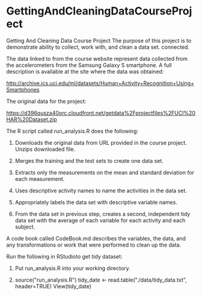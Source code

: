 # GettingAndCleaningDataCourseProject
Getting And Cleaning Data Course Project
The purpose of this project is to demonstrate ability to collect, work with, and clean a data set.
connected.

The data linked to from the course website represent data collected from the accelerometers from the Samsung Galaxy S smartphone. A full description is available at the site where the data was obtained:

http://archive.ics.uci.edu/ml/datasets/Human+Activity+Recognition+Using+Smartphones

The original data for the project:

https://d396qusza40orc.cloudfront.net/getdata%2Fprojectfiles%2FUCI%20HAR%20Dataset.zip

The R script called run_analysis.R does the following:

1. Downloads the original data from URL provided in the course project. Unzips downloaded file.

2. Merges the training and the test sets to create one data set.

3. Extracts only the measurements on the mean and standard deviation for each measurement.

4. Uses descriptive activity names to name the activities in the data set. 

5. Appropriately labels the data set with descriptive variable names.

6. From the data set in previous step, creates a second, independent tidy data set with the average of each variable for each activity and each subject.

A code book called CodeBook.md describes the variables, the data, and any transformations or work that were performed to clean up the data.

Run the following in RStudioto get tidy dataset: 
1. Put run_analysis.R into your working directory.

2. source("run_analysis.R")
   tidy_date <- read.table("./data/tidy_data.txt", header=TRUE)
   View(tidy_date)